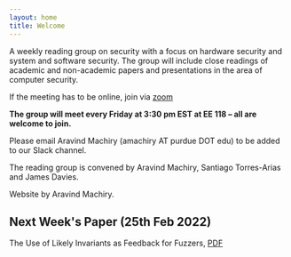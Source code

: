 ```yaml
---
layout: home
title: Welcome
---
```


A weekly reading group on security with a focus on hardware security and system and software security. The group will include close readings of academic and non-academic papers and presentations in the area of computer security.

If the meeting has to be online, join via [zoom](https://purdue-edu.zoom.us/j/97467277138?pwd=Unh1UTFpRzMrQzJHZ2ZPUGdSTks1UT09)

**The group will meet every Friday at 3:30 pm EST at EE 118 – all are welcome to join.**

Please email Aravind Machiry (amachiry AT purdue DOT edu) to be added to our Slack channel.

The reading group is convened by Aravind Machiry, Santiago Torres-Arias and James Davies. 

Website by Aravind Machiry.

## Next Week's Paper (25th Feb 2022)

The Use of Likely Invariants as Feedback for Fuzzers, [PDF](https://www.usenix.org/system/files/sec21-fioraldi.pdf)
